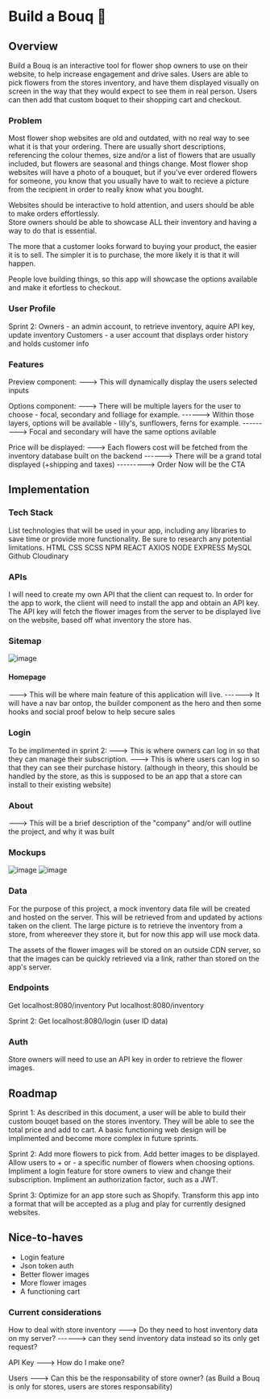 # Build a Bouq 💐

## Overview

Build a Bouq is an interactive tool for flower shop owners to use on their website, to help increase engagement and drive sales. Users are able to pick flowers from the stores inventory, and have them displayed visually on screen in the way that they would expect to see them in real person. Users can then add that custom boquet to their shopping cart and checkout.

### Problem

Most flower shop websites are old and outdated, with no real way to see what it is that your ordering. There are usually short descriptions, referencing the colour themes, size and/or a list of flowers that are usually included, but flowers are seasonal and things change. Most flower shop websites will have a photo of a bouquet, but if you've ever ordered flowers for someone, you know that you usually have to wait to recieve a picture from the recipient in order to really know what you bought.

Websites should be interactive to hold attention, and users should be able to make orders effortlessly.  
Store owners should be able to showcase ALL their inventory and having a way to do that is essential.

The more that a customer looks forward to buying your product, the easier it is to sell. The simpler it is to purchase, the more likely it is that it will happen.

People love building things, so this app will showcase the options available and make it efortless to checkout.

### User Profile

Sprint 2:
Owners - an admin account, to retrieve inventory, aquire API key, update inventory
Customers - a user account that displays order history and holds customer info

### Features

Preview component:
---> This will dynamically display the users selected inputs

Options component:
---> There will be multiple layers for the user to choose - focal, secondary and folliage for example.
------> Within those layers, options will be available - lilly's, sunflowers, ferns for example.
---------> Focal and secondary will have the same options avilable

Price will be displayed:
---> Each flowers cost will be fetched from the inventory database built on the backend
------> There will be a grand total displayed (+shipping and taxes)
---------> Order Now will be the CTA

## Implementation

### Tech Stack

List technologies that will be used in your app, including any libraries to save time or provide more functionality. Be sure to research any potential limitations.
HTML
CSS
SCSS
NPM
REACT
AXIOS
NODE
EXPRESS
MySQL
Github
Cloudinary

### APIs

I will need to create my own API that the client can request to. In order for the app to work,
the client will need to install the app and obtain an API key. The API key will fetch the flower
images from the server to be displayed live on the website, based off what inventory the store has.

### Sitemap

![image](./src/Assets/Mockups/framework.jpg)

#### Homepage

---> This will be where main feature of this application will live.
------> It will have a nav bar ontop, the builder component as the hero and then some hooks and social proof below to help secure sales

### Login

To be implimented in sprint 2:
---> This is where owners can log in so that they can manage their subscription.
---> This is where users can log in so that they can see their purchase history. (although in theory, this should be handled by the store, as this is supposed to be an app that a store can install to their existing website)

### About

---> This will be a brief description of the "company" and/or will outline the project, and why it was built

### Mockups

![image](./src/Assets/Mockups/mobile.jpg)
![image](./src/Assets/Mockups/desktop.png)

### Data

For the purpose of this project, a mock inventory data file will be created and hosted on the server. This will be retrieved from and updated by actions taken on the client. The large picture is to retrieve the inventory from a store, from whereever they store it, but for now this app will use mock data.

The assets of the flower images will be stored on an outside CDN server, so that the images can be quickly retrieved via a link, rather than stored on the app's server.

### Endpoints

Get localhost:8080/inventory
Put localhost:8080/inventory

Sprint 2:
Get localhost:8080/login (user ID data)

### Auth

Store owners will need to use an API key in order to retrieve the flower images.

## Roadmap

Sprint 1:
As described in this document, a user will be able to build their custom bouqet based on the stores inventory. They will be able to see the total price and add to cart. A basic functioning web design will be implimented and become more complex in future sprints.

Sprint 2:
Add more flowers to pick from.
Add better images to be displayed.
Allow users to + or - a specific number of flowers when choosing options.
Impliment a login feature for store owners to view and change their subscription.
Impliment an authorization factor, such as a JWT.

Sprint 3:
Optimize for an app store such as Shopify.
Transform this app into a format that will be accepted as a plug and play for currently designed websites.

## Nice-to-haves

-   Login feature
-   Json token auth
-   Better flower images
-   More flower images
-   A functioning cart

### Current considerations

How to deal with store inventory
---> Do they need to host inventory data on my server?
------> can they send inventory data instead so its only get request?

API Key
---> How do I make one?

Users
---> Can this be the responsability of store owner? (as Build a Bouq is only for stores, users are stores responsability)
